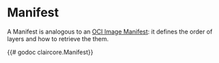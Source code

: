 # Manifest
A Manifest is analogous to an [OCI Image Manifest][oci]:
it defines the order of layers and how to retrieve the them.

{{# godoc claircore.Manifest}}

[oci]: https://github.com/opencontainers/image-spec/blob/master/manifest.md
